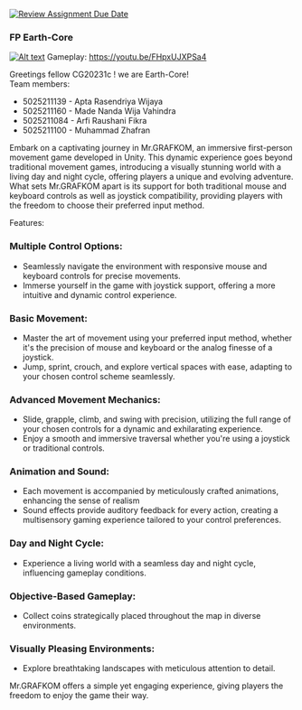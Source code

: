 [![Review Assignment Due Date](https://classroom.github.com/assets/deadline-readme-button-24ddc0f5d75046c5622901739e7c5dd533143b0c8e959d652212380cedb1ea36.svg)](https://classroom.github.com/a/p3tAls-C)

### FP Earth-Core
[![Alt text](https://github.com/cg20231c/final-project-earth-core/assets/114988957/5d857c46-6043-4983-bca1-895ed6608364)](https://youtu.be/FHpxUJXPSa4)
Gameplay: https://youtu.be/FHpxUJXPSa4

Greetings fellow CG20231c ! we are Earth-Core!  
Team members:
- 5025211139 - Apta Rasendriya Wijaya  
- 5025211160 - Made Nanda Wija Vahindra  
- 5025211084 - Arfi Raushani Fikra  
- 5025211100 - Muhammad Zhafran  

Embark on a captivating journey in Mr.GRAFKOM, an immersive first-person movement game developed in Unity. This dynamic experience goes beyond traditional movement games, introducing a visually stunning world with a living day and night cycle, offering players a unique and evolving adventure. What sets Mr.GRAFKOM apart is its support for both traditional mouse and keyboard controls as well as joystick compatibility, providing players with the freedom to choose their preferred input method.  
  
Features:
### Multiple Control Options:
- Seamlessly navigate the environment with responsive mouse and keyboard controls for precise movements.
- Immerse yourself in the game with joystick support, offering a more intuitive and dynamic control experience.
### Basic Movement:
- Master the art of movement using your preferred input method, whether it's the precision of mouse and keyboard or the analog finesse of a joystick.
- Jump, sprint, crouch, and explore vertical spaces with ease, adapting to your chosen control scheme seamlessly.
### Advanced Movement Mechanics:
- Slide, grapple, climb, and swing with precision, utilizing the full range of your chosen controls for a dynamic and exhilarating experience.
- Enjoy a smooth and immersive traversal whether you're using a joystick or traditional controls.
### Animation and Sound:
- Each movement is accompanied by meticulously crafted animations, enhancing the sense of realism
- Sound effects provide auditory feedback for every action, creating a multisensory gaming experience tailored to your control preferences.
### Day and Night Cycle:
- Experience a living world with a seamless day and night cycle, influencing gameplay conditions.
### Objective-Based Gameplay:
- Collect coins strategically placed throughout the map in diverse environments.
### Visually Pleasing Environments:
- Explore breathtaking landscapes with meticulous attention to detail.  

Mr.GRAFKOM offers a simple yet engaging experience, giving players the freedom to enjoy the game their way.
